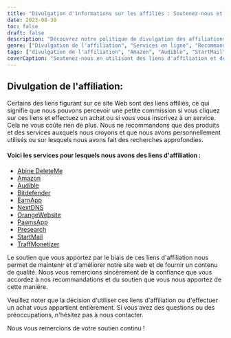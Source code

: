 ```yaml
---
title: "Divulgation d'informations sur les affiliés : Soutenez-nous et découvrez des services étonnants"
date: 2023-08-30
toc: false
draft: false
description: "Découvrez notre politique de divulgation des affiliations et explorez des services de premier ordre tels qu'Amazon, Audible, StartMail, et bien d'autres encore."
genre: ["Divulgation de l'affiliation", "Services en ligne", "Recommandations sur les produits", "Produits numériques", "Marketing d'affiliation", "Gains en ligne", "Monétisation du site web", "Gagner en ligne", "Marketing Internet", "Transparence"]
tags: ["divulgation de l'affiliation", "Amazon", "Audible", "StartMail", "Bitdefender", "DeleteMe", "NextDNS", "PawnsApp", "TraffMonétiseur", "EarnApp", "Recherche préalable", "OrangeSite web", "gagner de l'argent en ligne", "recommandations de produits", "produits numériques", "services en ligne", "monétisation", "revenus du site web", "affiliés", "revenus en ligne", "la transparence", "marketing internet", "commerce en ligne", "divulgation des résultats", "liens affiliés", "nous soutenir", "potentiel de gain", "soutien financier", "partenariats commerciaux", "des recommandations dignes de confiance", "responsabiliser les lecteurs"]
coverCaption: "Soutenez-nous en utilisant des liens d'affiliation et découvrez des services de premier ordre pour vos projets en ligne."
---
```


## **Divulgation de l'affiliation:**

Certains des liens figurant sur ce site Web sont des liens affiliés, ce qui signifie que nous pouvons percevoir une petite commission si vous cliquez sur ces liens et effectuez un achat ou si vous vous inscrivez à un service. Cela ne vous coûte rien de plus. Nous ne recommandons que des produits et des services auxquels nous croyons et que nous avons personnellement utilisés ou sur lesquels nous avons fait des recherches approfondies.

#### Voici les services pour lesquels nous avons des liens d'affiliation :

- [Abine DeleteMe](https://joindeleteme.com/refer?coupon=RFR-40867-7DWHR4)
- [Amazon](https://amzn.to/47bpscS)
- [Audible](https://amzn.to/3O5yM9p)
- [Bitdefender](https://bitdefender.f9tmep.net/k0Wq1n)
- [EarnApp](https://earnapp.com/i/c1dllee)
- [NextDNS](https://nextdns.io/?from=jyfq92sk)
- [OrangeWebsite](https://affiliate.orangewebsite.com/idevaffiliate.php?id=12501_0_1_5)
- [PawnsApp](https://pawns.app/?r=2092802)
- [Presearch](https://presearch.com/signup?rid=4754563)
- [StartMail](https://www.startmail.com/en/partner/?ref=sos&tap_s=3999900-469b6c&tm_undefined=undefined)
- [TraffMonetizer](https://traffmonetizer.com/?aff=242022)

Le soutien que vous apportez par le biais de ces liens d'affiliation nous permet de maintenir et d'améliorer notre site web et de fournir un contenu de qualité. Nous vous remercions sincèrement de la confiance que vous accordez à nos recommandations et du soutien que vous nous apportez de cette manière.

Veuillez noter que la décision d'utiliser ces liens d'affiliation ou d'effectuer un achat vous appartient entièrement. Si vous avez des questions ou des préoccupations, n'hésitez pas à nous contacter.

Nous vous remercions de votre soutien continu !
